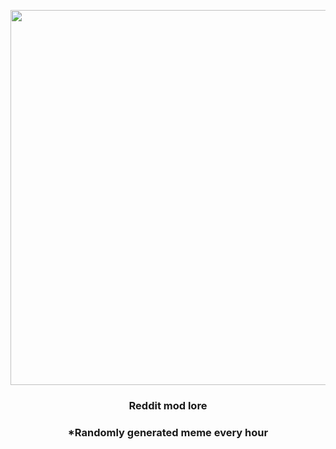 <p align="center">
        <img src="https://i.redd.it/ggmfpeu8jf2a1.jpg" width="600" height="600">
        </p>
        <h3 align="center">Reddit mod lore</h3>
        <h3 align="center">*Randomly generated meme every hour</h3>
    